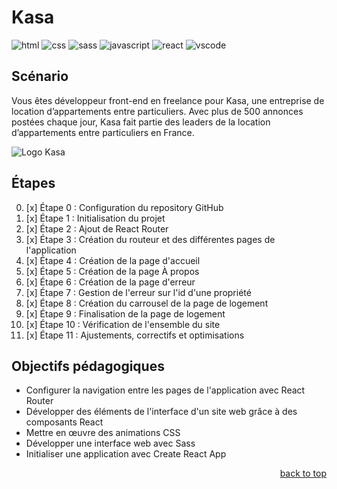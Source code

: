 <a name="readme-top"></a>

# Kasa

![html][html5-badge]
![css][css3-badge]
![sass][sass-badge]
![javascript][javascript-badge]
![react][react-badge]
![vscode][vscode-badge]

## Scénario

Vous êtes développeur front-end en freelance pour Kasa, une entreprise de location d’appartements entre particuliers.
Avec plus de 500 annonces postées chaque jour, Kasa fait partie des leaders de la location d’appartements entre particuliers en France.

![Logo Kasa](https://user.oc-static.com/upload/2022/06/24/16560899769906_FR_811_P8_Banner-Kasa%20%281%29.png)

## Étapes

0. [x] Étape 0 : Configuration du repository GitHub
1. [x] Étape 1 : Initialisation du projet
2. [x] Étape 2 : Ajout de React Router
3. [x] Étape 3 : Création du routeur et des différentes pages de l'application
4. [x] Étape 4 : Création de la page d'accueil
5. [x] Étape 5 : Création de la page À propos
6. [x] Étape 6 : Création de la page d'erreur
7. [x] Étape 7 : Gestion de l'erreur sur l'id d'une propriété
8. [x] Étape 8 : Création du carrousel de la page de logement
9. [x] Étape 9 : Finalisation de la page de logement
10. [x] Étape 10 : Vérification de l'ensemble du site
11. [x] Étape 11 : Ajustements, correctifs et optimisations

## Objectifs pédagogiques

- Configurer la navigation entre les pages de l'application avec React Router
- Développer des éléments de l'interface d'un site web grâce à des composants React
- Mettre en œuvre des animations CSS
- Développer une interface web avec Sass
- Initialiser une application avec Create React App

<p align="right"><a href="#readme-top">back to top</a></p>

<!-- BADGE LINKS -->

[html5-badge]: https://img.shields.io/badge/HTML5-E34F26?style=for-the-badge&logo=html5&logoColor=white
[css3-badge]: https://img.shields.io/badge/CSS3-1572B6?style=for-the-badge&logo=css3&logoColor=white
[sass-badge]: https://img.shields.io/badge/Sass-CC6699?style=for-the-badge&logo=sass&logoColor=white
[javascript-badge]: https://img.shields.io/badge/JavaScript-F7DF1E?style=for-the-badge&logo=javascript&logoColor=black
[react-badge]: https://img.shields.io/badge/React-20232A?style=for-the-badge&logo=react&logoColor=61DAFB
[vscode-badge]: https://img.shields.io/badge/Made%20with-VSCode-1f425f.svg?style=for-the-badge&logoColor=white
